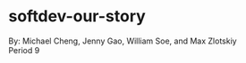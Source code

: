 # softdev-our-story
By: Michael Cheng, Jenny Gao, William Soe, and Max Zlotskiy <br>
Period 9 <br><br>
